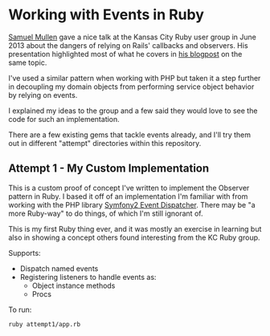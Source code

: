# Working with Events in Ruby

[Samuel Mullen](http://samuelmullen.com/) gave a nice talk at the Kansas City
Ruby user group in June 2013 about the dangers of relying on Rails' callbacks
and observers. His presentation highlighted most of what he covers in
[his blogpost](http://samuelmullen.com/2013/05/the-problem-with-rails-callbacks/)
on the same topic.

I've used a similar pattern when working with PHP but taken it a step further
in decoupling my domain objects from performing service object behavior by
relying on events.

I explained my ideas to the group and a few said they would love to see the
code for such an implementation.

There are a few existing gems that tackle events already, and I'll try them
out in different "attempt" directories within this repository.

## Attempt 1 - My Custom Implementation

This is a custom proof of concept I've written to implement the Observer
pattern in Ruby. I based it off of an implementation I'm familiar with from
working with the PHP library [Symfony2 Event Dispatcher](http://symfony.com/doc/current/components/event_dispatcher/introduction.html#the-dispatcher).
There may be "a more Ruby-way" to do things, of which I'm still ignorant of.

This is my first Ruby thing ever, and it was mostly an exercise in learning
but also in showing a concept others found interesting from the KC Ruby group.

Supports:

* Dispatch named events
* Registering listeners to handle events as:
    * Object instance methods
    * Procs

To run:

    ruby attempt1/app.rb
